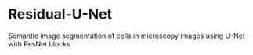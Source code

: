 # Residual-U-Net
Semantic image segmentation of cells in microscopy images using U-Net with ResNet blocks
